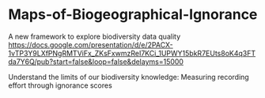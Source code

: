 # Maps-of-Biogeographical-Ignorance  
A new framework to explore biodiversity data quality  
https://docs.google.com/presentation/d/e/2PACX-1vTP3Y9LXfPNgRMTViFx_ZKsFxwmzReI7KCi_1UPWY15bkR7EUts8oK4q3FTda7Y6Q/pub?start=false&loop=false&delayms=15000  


  
Understand the limits of our biodiversity knowledge: Measuring recording effort through ignorance scores
